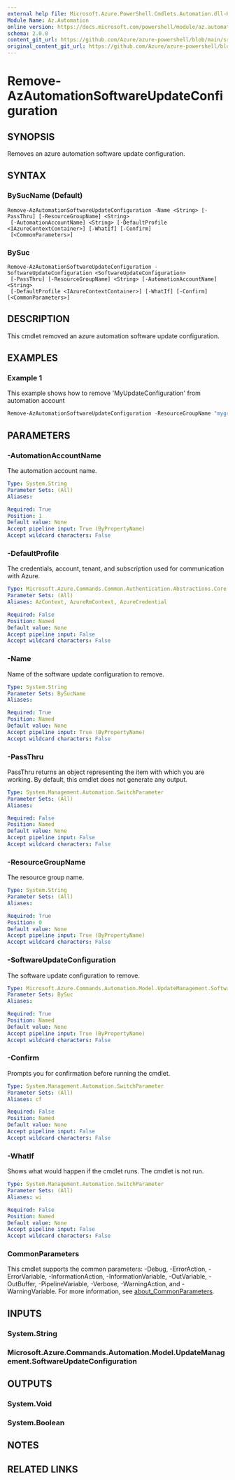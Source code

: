 ```yaml
---
external help file: Microsoft.Azure.PowerShell.Cmdlets.Automation.dll-Help.xml
Module Name: Az.Automation
online version: https://docs.microsoft.com/powershell/module/az.automation/remove-azautomationsoftwareupdateconfiguration
schema: 2.0.0
content_git_url: https://github.com/Azure/azure-powershell/blob/main/src/Automation/Automation/help/Remove-AzAutomationSoftwareUpdateConfiguration.md
original_content_git_url: https://github.com/Azure/azure-powershell/blob/main/src/Automation/Automation/help/Remove-AzAutomationSoftwareUpdateConfiguration.md
---
```


# Remove-AzAutomationSoftwareUpdateConfiguration

## SYNOPSIS
Removes an azure automation software update configuration.

## SYNTAX

### BySucName (Default)
```
Remove-AzAutomationSoftwareUpdateConfiguration -Name <String> [-PassThru] [-ResourceGroupName] <String>
 [-AutomationAccountName] <String> [-DefaultProfile <IAzureContextContainer>] [-WhatIf] [-Confirm]
 [<CommonParameters>]
```

### BySuc
```
Remove-AzAutomationSoftwareUpdateConfiguration -SoftwareUpdateConfiguration <SoftwareUpdateConfiguration>
 [-PassThru] [-ResourceGroupName] <String> [-AutomationAccountName] <String>
 [-DefaultProfile <IAzureContextContainer>] [-WhatIf] [-Confirm] [<CommonParameters>]
```

## DESCRIPTION
This cmdlet removed an azure automation software update configuration.

## EXAMPLES

### Example 1
This example shows how to remove 'MyUpdateConfiguration' from automation account

```powershell
Remove-AzAutomationSoftwareUpdateConfiguration -ResourceGroupName "mygroup" -AutomationAccountName "myaccount" -Name "MyUpdateConfiguration"
```

## PARAMETERS

### -AutomationAccountName
The automation account name.

```yaml
Type: System.String
Parameter Sets: (All)
Aliases:

Required: True
Position: 1
Default value: None
Accept pipeline input: True (ByPropertyName)
Accept wildcard characters: False
```

### -DefaultProfile
The credentials, account, tenant, and subscription used for communication with Azure.

```yaml
Type: Microsoft.Azure.Commands.Common.Authentication.Abstractions.Core.IAzureContextContainer
Parameter Sets: (All)
Aliases: AzContext, AzureRmContext, AzureCredential

Required: False
Position: Named
Default value: None
Accept pipeline input: False
Accept wildcard characters: False
```

### -Name
Name of the software update configuration to remove.

```yaml
Type: System.String
Parameter Sets: BySucName
Aliases:

Required: True
Position: Named
Default value: None
Accept pipeline input: True (ByPropertyName)
Accept wildcard characters: False
```

### -PassThru
PassThru returns an object representing the item with which you are working. By default, this cmdlet does not generate any output.

```yaml
Type: System.Management.Automation.SwitchParameter
Parameter Sets: (All)
Aliases:

Required: False
Position: Named
Default value: None
Accept pipeline input: False
Accept wildcard characters: False
```

### -ResourceGroupName
The resource group name.

```yaml
Type: System.String
Parameter Sets: (All)
Aliases:

Required: True
Position: 0
Default value: None
Accept pipeline input: True (ByPropertyName)
Accept wildcard characters: False
```

### -SoftwareUpdateConfiguration
The software update configuration to remove.

```yaml
Type: Microsoft.Azure.Commands.Automation.Model.UpdateManagement.SoftwareUpdateConfiguration
Parameter Sets: BySuc
Aliases:

Required: True
Position: Named
Default value: None
Accept pipeline input: True (ByPropertyName)
Accept wildcard characters: False
```

### -Confirm
Prompts you for confirmation before running the cmdlet.

```yaml
Type: System.Management.Automation.SwitchParameter
Parameter Sets: (All)
Aliases: cf

Required: False
Position: Named
Default value: None
Accept pipeline input: False
Accept wildcard characters: False
```

### -WhatIf
Shows what would happen if the cmdlet runs.
The cmdlet is not run.

```yaml
Type: System.Management.Automation.SwitchParameter
Parameter Sets: (All)
Aliases: wi

Required: False
Position: Named
Default value: None
Accept pipeline input: False
Accept wildcard characters: False
```

### CommonParameters
This cmdlet supports the common parameters: -Debug, -ErrorAction, -ErrorVariable, -InformationAction, -InformationVariable, -OutVariable, -OutBuffer, -PipelineVariable, -Verbose, -WarningAction, and -WarningVariable. For more information, see [about_CommonParameters](http://go.microsoft.com/fwlink/?LinkID=113216).

## INPUTS

### System.String

### Microsoft.Azure.Commands.Automation.Model.UpdateManagement.SoftwareUpdateConfiguration

## OUTPUTS

### System.Void

### System.Boolean

## NOTES

## RELATED LINKS
